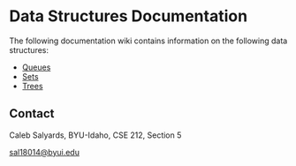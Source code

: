 # Data Structures Documentation

The following documentation wiki contains information on the following data structures:

- [Queues](docs/queue.md)
- [Sets](docs/set.md)
- [Trees](docs/tree.md)

## Contact

Caleb Salyards, BYU-Idaho, CSE 212, Section 5

sal18014@byui.edu
